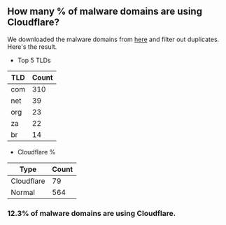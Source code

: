 ## How many % of malware domains are using Cloudflare?


We downloaded the malware domains from [here](https://urlhaus.abuse.ch) and filter out duplicates.
Here's the result.


[//]: # (start replacement)


- Top 5 TLDs

| TLD | Count |
| --- | --- |
| com | 310 |
| net | 39 |
| org | 23 |
| za | 22 |
| br | 14 |


- Cloudflare %

| Type | Count |
| --- | --- |
| Cloudflare | 79 |
| Normal | 564 |


### 12.3% of malware domains are using Cloudflare.